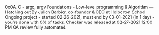 0x0A. C - argc, argv
 Foundations - Low-level programming & Algorithm ― Hatching out
  By Julien Barbier, co-founder & CEO at Holberton School
   Ongoing project - started 02-26-2021, must end by 03-01-2021 (in 1 day) - you're done with 0% of tasks.
    Checker was released at 02-27-2021 12:00 PM
     QA review fully automated.